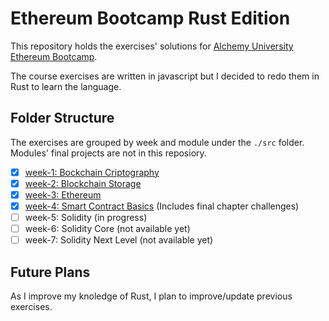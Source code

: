 # Ethereum Bootcamp Rust Edition

This repository holds the exercises' solutions for [Alchemy University Ethereum Bootcamp](https://university.alchemy.com/home).

The course exercises are written in javascript but I decided to redo them in Rust to learn the language.

## Folder Structure

The exercises are grouped by week and module under the `./src` folder. Modules' final projects are not in this reposiory.

- [x] [week-1: Bockchain Criptography](./src/week_1/)
- [x] [week-2: Blockchain Storage](./src/week_2/)
- [x] [week-3: Ethereum](./src/week_3/)
- [x] [week-4: Smart Contract Basics](./src/week_4/) (Includes final chapter challenges)
- [ ] week-5: Solidity (in progress)
- [ ] week-6: Solidity Core (not available yet)
- [ ] week-7: Solidity Next Level (not available yet)

## Future Plans

As I improve my knoledge of Rust, I plan to improve/update previous exercises.
